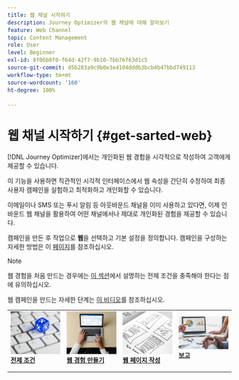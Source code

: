 ```yaml
---
title: 웹 채널 시작하기
description: Journey Optimizer의 웹 채널에 대해 알아보기
feature: Web Channel
topic: Content Management
role: User
level: Beginner
exl-id: 8f06b8f0-f64d-42f7-9b10-7bb76f63d1c5
source-git-commit: d5b283a9c9b0e3e4104dddb3bcb4b47bbd749113
workflow-type: tm+mt
source-wordcount: '160'
ht-degree: 100%

---
```


# 웹 채널 시작하기 {#get-sarted-web}

[!DNL Journey Optimizer]에서는 개인화된 웹 경험을 시각적으로 작성하여 고객에게 제공할 수 있습니다.

이 기능을 사용하면 직관적인 시각적 인터페이스에서 웹 속성을 간단히 수정하여 최종 사용자 캠페인을 실험하고 최적화하고 개인화할 수 있습니다.

이메일이나 SMS 또는 푸시 알림 등 아웃바운드 채널을 이미 사용하고 있다면, 이제 인바운드 웹 채널을 활용하여 어떤 채널에서나 제대로 개인화된 경험을 제공할 수 있습니다.

캠페인을 만든 후 작업으로 **웹**&#x200B;을 선택하고 기본 설정을 정의합니다. 캠페인을 구성하는 자세한 방법은 이 [페이지](../campaigns/create-campaign.md#configure)를 참조하십시오.

>[!NOTE]
>
>웹 경험을 처음 만드는 경우에는 [이 섹션](web-prerequisites.md)에서 설명하는 전제 조건을 충족해야 한다는 점에 유의하십시오.

웹 캠페인을 만드는 자세한 단계는 [이 비디오](create-web.md#video)를 참조하십시오.

<table style="table-layout:fixed"><tr style="border: 0;">
<td>
<a href="web-prerequisites.md">
<img alt="리드" src="../assets/do-not-localize/web-prerequisites.jpg">
</a>
<div><a href="web-prerequisites.md"><strong>전제 조건</strong>
</div>
<p>
</td>
<td>
<a href="create-web.md">
<img alt="드물게" src="../assets/do-not-localize/web-create.jpg">
</a>
<div>
<a href="create-web.md"><strong>웹 경험 만들기</strong></a>
</div>
<p></td>
<td>
<a href="edit-web-content.md">
<img alt="유효성 검사" src="../assets/do-not-localize/web-design.jpg">
</a>
<div>
<a href="edit-web-content.md"><strong>웹 페이지 작성 </strong></a>
</div>
<p>
</td>
<td>
<a href="monitor-web-campaigns.md">
<img alt="유효성 검사" src="../assets/do-not-localize/web-reporting.jpg">
</a>
<div>
<a href="monitor-web-campaigns.md"><strong>보고</strong></a>
</div>
<p>
</td>
</tr></table>


